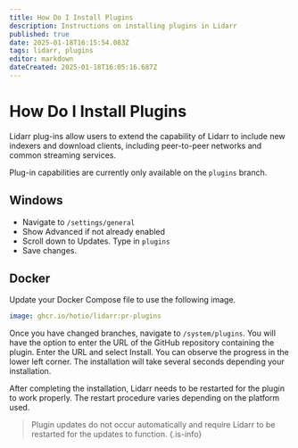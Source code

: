 ```yaml
---
title: How Do I Install Plugins
description: Instructions on installing plugins in Lidarr
published: true
date: 2025-01-18T16:15:54.083Z
tags: lidarr, plugins
editor: markdown
dateCreated: 2025-01-18T16:05:16.687Z
---
```


# How Do I Install Plugins

Lidarr plug-ins allow users to extend the capability of Lidarr to include new indexers and download clients, including peer-to-peer networks and common streaming services.

Plug-in capabilities are currently only available on the `plugins` branch.

## Windows

- Navigate to `/settings/general` 
- Show Advanced if not already enabled
- Scroll down to Updates. Type in `plugins`
- Save changes.

## Docker

Update your Docker Compose file to use the following image.

```yaml
image: ghcr.io/hotio/lidarr:pr-plugins
```
 
Once you have changed branches, navigate to `/system/plugins`. You will have the option to enter the URL of the GitHub repository containing the plugin. Enter the URL and select Install. You can observe the progress in the lower left corner. The installation will take several seconds depending your installation. 

After completing the installation, Lidarr needs to be restarted for the plugin to work properly. The restart procedure varies depending on the platform used.


> Plugin updates do not occur automatically and require Lidarr to be restarted for the updates to function. 
{.is-info}